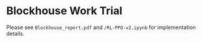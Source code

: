 # Blockhouse Work Trial

Please see `Blockhouse_report.pdf` and `/RL-PPO-v2.ipynb` for implementation details. 